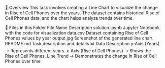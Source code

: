📌 Overview
This task involves creating a Line Chart to visualize the change in Rise of Cell Phones over the years. The dataset contains historical Rise of Cell Phones data, and the chart helps analyze trends over time.

📂 Files in this Folder
File Name	Description
solution.ipynb	Jupyter Notebook with the code for visualization
data.csv	Dataset containing Rise of Cell Phones values by year
output.jpg	Screenshot of the generated line chart
README.md	Task description and details
📊 Data Description
y-Axis (Years) → Represents different years.
x-Axis (Rise of Cell Phones) → Shows the Rise of Cell Phones.
Line Trend → Demonstrates the change in Rise of Cell Phones over time.

